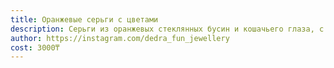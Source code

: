 ```yaml
---
title: Оранжевые серьги с цветами
description: Серьги из оранжевых стеклянных бусин и кошачьего глаза, с металлическими цветами
author: https://instagram.com/dedra_fun_jewellery
cost: 3000₸
---
```

